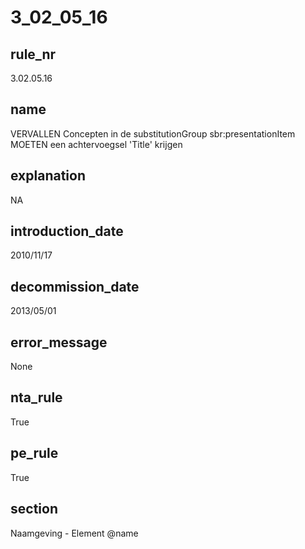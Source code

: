 # 3_02_05_16

## rule_nr
3.02.05.16

## name
VERVALLEN Concepten in de substitutionGroup sbr:presentationItem MOETEN een achtervoegsel 'Title' krijgen

## explanation
NA

## introduction_date
2010/11/17

## decommission_date
2013/05/01

## error_message
None

## nta_rule
True

## pe_rule
True

## section
Naamgeving - Element @name

